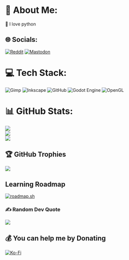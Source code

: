 # 💫 About Me:
🐍 I love python


## 🌐 Socials:
[![Reddit](https://img.shields.io/badge/Reddit-%23FF4500.svg?logo=Reddit&logoColor=white)](https://reddit.com/user/u/FrecceNere) [![Mastodon](https://img.shields.io/badge/-MASTODON-%232B90D9?logo=mastodon&logoColor=white)](https://mastodon.social/@freccenere) 

# 💻 Tech Stack:
![Gimp](https://img.shields.io/badge/Gimp-657D8B?style=for-the-badge&logo=gimp&logoColor=FFFFFF) ![Inkscape](https://img.shields.io/badge/Inkscape-e0e0e0?style=for-the-badge&logo=inkscape&logoColor=080A13) ![GitHub](https://img.shields.io/badge/github-%23121011.svg?style=for-the-badge&logo=github&logoColor=white) ![Godot Engine](https://img.shields.io/badge/GODOT-%23FFFFFF.svg?style=for-the-badge&logo=godot-engine) ![OpenGL](https://img.shields.io/badge/OpenGL-white?logo=OpenGL&style=for-the-badge)
# 📊 GitHub Stats:
![](https://github-readme-stats.vercel.app/api?username=FrecceNere&theme=dark&hide_border=false&include_all_commits=false&count_private=false)<br/>
![](https://nirzak-streak-stats.vercel.app/?user=FrecceNere&theme=dark&hide_border=false)<br/>
![](https://github-readme-stats.vercel.app/api/top-langs/?username=FrecceNere&theme=dark&hide_border=false&include_all_commits=false&count_private=false&layout=compact)

## 🏆 GitHub Trophies
![](https://github-profile-trophy.vercel.app/?username=FrecceNere&theme=radical&no-frame=false&no-bg=true&margin-w=4)

## Learning Roadmap
[![roadmap.sh](https://roadmap.sh/card/tall/6824a4e92755c7024402c3ed?variant=dark&roadmaps=linux)](https://roadmap.sh)

### ✍️ Random Dev Quote
![](https://quotes-github-readme.vercel.app/api?type=horizontal&theme=gruvbox)

  ## 💰 You can help me by Donating
  [![Ko-Fi](https://img.shields.io/badge/Ko--fi-F16061?style=for-the-badge&logo=ko-fi&logoColor=white)](https://ko-fi.com/freccenere) 

  
<!-- Proudly created with GPRM ( https://gprm.itsvg.in ) -->

